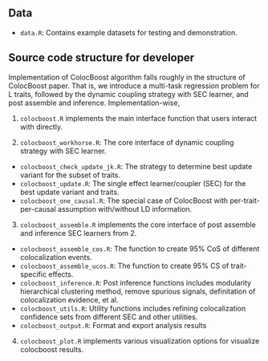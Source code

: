 
## Data

- `data.R`: Contains example datasets for testing and demonstration.

## Source code structure for developer

Implementation of ColocBoost algorithm falls roughly in the structure of ColocBoost paper. 
That is, we introduce a multi-task regression problem for L traits, followed by the dynamic coupling strategy with SEC learner, 
and post assemble and inference. Implementation-wise,


1. `colocboost.R` implements the main interface function that users interact with directly.

2. `colocboost_workhorse.R`: The core interface of dynamic coupling strategy with SEC learner.
  - `colocboost_check_update_jk.R`: The strategy to determine best update variant for the subset of traits.
  - `colocboost_update.R`: The single effect learner/coupler (SEC) for the best update variant and traits.
  - `colocboost_one_causal.R`: The special case of ColocBoost with per-trait-per-causal assumption with/without LD information.
  
3. `colocboost_assemble.R` implements the core interface of post assemble and inference SEC learners from 2.
  - `colocboost_assemble_cos.R`: The function to create 95% CoS of different colocalization events.
  - `colocboost_assemble_ucos.R`: The function to create 95% CS of trait-specific effects.
  - `colocboost_inference.R`: Post inference functions includes modularity hierarchical clustering method, remove spurious signals, definitation of colocalization evidence, et al.
  - `colocboost_utils.R`: Utility functions includes refining colocalization confidence sets from different SEC and other utilities.
  - `colocboost_output.R`: Format and export analysis results
  
4. `colocboost_plot.R` implements various visualization options for visualize colocboost results.

